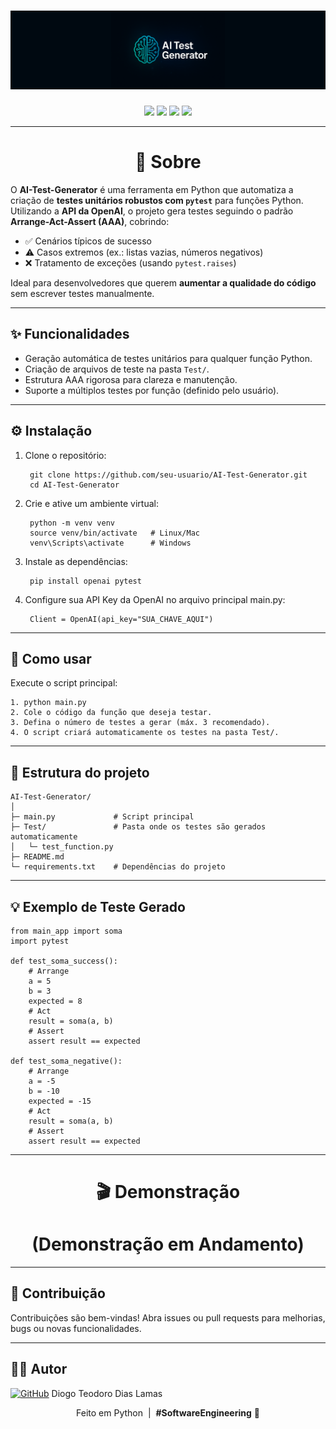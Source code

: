 <h1 align="center"> <img src="./Ai_test_logo.png" ></h1>

<p align="center">
    
  <img src="https://img.shields.io/badge/Python-3.11%2B-blue?logo=python">
  <img src="https://img.shields.io/badge/OpenAI-Integrated-orange">
  <img src="https://img.shields.io/badge/License-MIT-green">
  <img src="https://img.shields.io/badge/Status-Em%20Desenvolvimento-yellow">

</p>

---

<h1 align="center"> 🚀 Sobre </h1>

O **AI-Test-Generator** é uma ferramenta em Python que automatiza a criação de **testes unitários robustos com `pytest`** para funções Python.  
Utilizando a **API da OpenAI**, o projeto gera testes seguindo o padrão **Arrange-Act-Assert (AAA)**, cobrindo:

- ✅ Cenários típicos de sucesso  
- ⚠️ Casos extremos (ex.: listas vazias, números negativos)  
- ❌ Tratamento de exceções (usando `pytest.raises`)  

Ideal para desenvolvedores que querem **aumentar a qualidade do código** sem escrever testes manualmente.

---

## ✨ Funcionalidades

- Geração automática de testes unitários para qualquer função Python.  
- Criação de arquivos de teste na pasta `Test/`.  
- Estrutura AAA rigorosa para clareza e manutenção.  
- Suporte a múltiplos testes por função (definido pelo usuário).  

---

## ⚙️ Instalação

1. Clone o repositório:

        git clone https://github.com/seu-usuario/AI-Test-Generator.git
        cd AI-Test-Generator

2. Crie e ative um ambiente virtual:

        python -m venv venv
        source venv/bin/activate   # Linux/Mac
        venv\Scripts\activate      # Windows

3. Instale as dependências:

        pip install openai pytest

4. Configure sua API Key da OpenAI no arquivo principal main.py:

        Client = OpenAI(api_key="SUA_CHAVE_AQUI")

---

## 🏃 Como usar

Execute o script principal:

    1. python main.py
    2. Cole o código da função que deseja testar.
    3. Defina o número de testes a gerar (máx. 3 recomendado).
    4. O script criará automaticamente os testes na pasta Test/.

---

## 📂 Estrutura do projeto

    AI-Test-Generator/
    │
    ├─ main.py             # Script principal
    ├─ Test/               # Pasta onde os testes são gerados automaticamente
    │   └─ test_function.py
    ├─ README.md
    └─ requirements.txt    # Dependências do projeto

---

## 💡 Exemplo de Teste Gerado

    from main_app import soma
    import pytest
    
    def test_soma_success():
        # Arrange
        a = 5
        b = 3
        expected = 8
        # Act
        result = soma(a, b)
        # Assert
        assert result == expected
    
    def test_soma_negative():
        # Arrange
        a = -5
        b = -10
        expected = -15
        # Act
        result = soma(a, b)
        # Assert
        assert result == expected

---

<h1 align="center">🎬 Demonstração </h1>

<h1 align="center">(Demonstração em Andamento)</h1>

---

## 🤝 Contribuição
Contribuições são bem-vindas! Abra issues ou pull requests para melhorias, bugs ou novas funcionalidades.

---

## 👨‍💻 Autor

[![GitHub](https://img.shields.io/badge/GitHub-181717?style=for-the-badge&logo=github&logoColor=white)](https://github.com/TheTekig) Diogo Teodoro Dias Lamas

<p align="center"> Feito em Python &nbsp;|&nbsp; <b>#SoftwareEngineering</b> 🧠 </p> 

